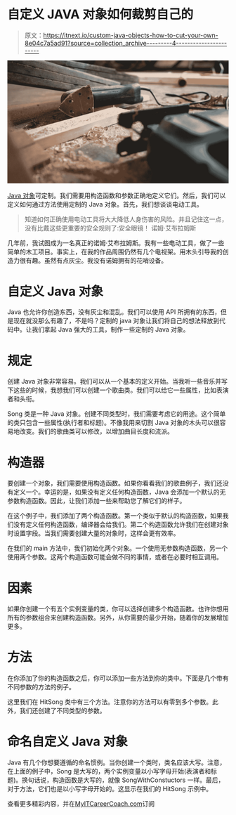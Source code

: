 # 自定义 JAVA 对象如何裁剪自己的

> 原文：<https://itnext.io/custom-java-objects-how-to-cut-your-own-8e04c7a5ad91?source=collection_archive---------4----------------------->

![](img/1c38f94204793c9dde19c444e7cb7c80.png)

[Java 对象](https://myitcareercoach.com/java-and-the-objects/)可定制。我们需要用构造函数和参数正确地定义它们。然后，我们可以定义如何通过方法使用定制的 Java 对象。首先，我们想谈谈电动工具。

> 知道如何正确使用电动工具将大大降低人身伤害的风险。并且记住这一点，没有比戴这些更重要的安全规则了:安全眼镜！
> 诺姆·艾布拉姆斯

几年前，我试图成为一名真正的诺姆·艾布拉姆斯。我有一些电动工具，做了一些简单的木工项目。事实上，在我的作品周围仍然有几个电视架。用木头引导我的创造力很有趣。虽然有点灰尘。我没有诺姆拥有的花哨设备。

# 自定义 Java 对象

Java 也允许你创造东西，没有灰尘和混乱。我们可以使用 API 所拥有的东西，但是现在就没那么有趣了，不是吗？定制的 java 对象让我们将自己的想法释放到代码中。让我们拿起 Java 强大的工具，制作一些定制的 Java 对象。

# 规定

创建 Java 对象非常容易。我们可以从一个基本的定义开始。当我听一些音乐并写下这些的时候，我想我们可以创建一个歌曲类。我们可以给它一些属性，比如表演者和头衔。

Song 类是一种 Java 对象。创建不同类型时，我们需要考虑它的用途。这个简单的类只包含一些属性(执行者和标题)。不像我用来切割 Java 对象的木头可以很容易地改变。我们的歌曲类可以修改，以增加曲目长度和流派。

# 构造器

要创建一个对象，我们需要使用构造函数。如果你看看我们的歌曲例子，我们还没有定义一个。幸运的是，如果没有定义任何构造函数，Java 会添加一个默认的无参数构造函数。因此，让我们添加一些来帮助您了解它们的样子。

在这个例子中，我们添加了两个构造函数。第一个类似于默认的构造函数，如果我们没有定义任何构造函数，编译器会给我们。第二个构造函数允许我们在创建对象时设置字段。当我们需要创建大量的对象时，这样会更有效率。

在我们的 main 方法中，我们初始化两个对象。一个使用无参数构造函数，另一个使用两个参数。这两个构造函数可能会做不同的事情，或者在必要时相互调用。

# 因素

如果你创建一个有五个实例变量的类，你可以选择创建多个构造函数。也许你想用所有的参数组合来创建构造函数。另外，从你需要的最少开始，随着你的发展增加更多。

# 方法

在你添加了你的构造函数之后，你可以添加一些方法到你的类中。下面是几个带有不同参数的方法的例子。

这里我们在 HitSong 类中有三个方法。注意你的方法可以有零到多个参数。此外，我们还创建了不同类型的参数。

# 命名自定义 Java 对象

Java 有几个你想要遵循的命名惯例。当你创建一个类时，类名应该大写。注意，在上面的例子中，Song 是大写的，两个实例变量以小写字母开始(表演者和标题)。换句话说，构造函数是大写的，就像 SongWithConstuctors 一样。最后，对于方法，它们也是以小写字母开始的。这显示在我们的 HitSong 示例中。

查看更多精彩内容，并在[MyITCareerCoach.com](https://myitcareercoach.com/)订阅